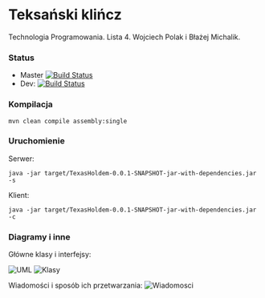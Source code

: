 # Teksański klińcz

Technologia Programowania.
Lista 4.
Wojciech Polak i Błażej Michalik.

### Status
* Master
  [![Build Status](https://travis-ci.org/frondeus/TexasHoldem.svg?branch=master)](https://travis-ci.org/frondeus/TexasHoldem)
* Dev: 
  [![Build Status](https://travis-ci.org/frondeus/TexasHoldem.svg?branch=dev)](https://travis-ci.org/frondeus/TexasHoldem)

### Kompilacja
```
mvn clean compile assembly:single 
```

### Uruchomienie
Serwer:
```
java -jar target/TexasHoldem-0.0.1-SNAPSHOT-jar-with-dependencies.jar -s
```

Klient:
```
java -jar target/TexasHoldem-0.0.1-SNAPSHOT-jar-with-dependencies.jar -c
```

### Diagramy i inne

Główne klasy i interfejsy:

![UML](https://github.com/frondeus/TexasHoldem/raw/master/Klasy.png)
![Klasy](https://raw.githubusercontent.com/frondeus/TexasHoldem/feature/GameState/klasy.jpg)

Wiadomości i sposób ich przetwarzania:
![Wiadomosci](https://raw.githubusercontent.com/frondeus/TexasHoldem/feature/GameState/wiadomosci.jpg)
